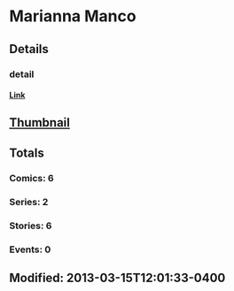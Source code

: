 # Marianna  Manco 
## Details
### detail
#### [Link](http://marvel.com/comics/creators/7823/marianna_manco?utm_campaign=apiRef&utm_source=225578a89fc76f3d20fbffda5d17a88d)
## [Thumbnail](http://i.annihil.us/u/prod/marvel/i/mg/b/40/image_not_available.jpg)
## Totals
### Comics: 6
### Series: 2
### Stories: 6
### Events: 0
## Modified: 2013-03-15T12:01:33-0400